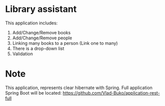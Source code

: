 # Library assistant

This application includes:
1. Add/Change/Remove books
2. Add/Change/Remove people
3. Linking many books to a person (Link one to many)
4. There is a drop-down list
5. Validation

# Note
This application, represents clear hibernate with Spring.
Full application Spring Boot will be located: 
https://github.com/Vlad-Buko/application-rest-full
